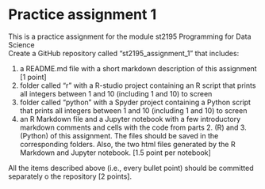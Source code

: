 # Practice assignment 1 
This is a practice assignment for the module st2195 Programming for Data Science  
Create a GitHub repository called “st2195_assignment_1” that includes:
1. a README.md file with a short markdown description of this assignment [1 point]
2. folder called “r” with a R-studio project containing an R script that prints all integers between 1 and 10 (including 1 and 10) to screen
3.  folder called “python” with a Spyder project containing a Python script that prints all integers between 1 and 10 (including 1 and 10) to screen
4. an R Markdown file and a Jupyter notebook with a few introductory markdown comments and cells with the code from parts 2. (R) and 3. (Python) of this assignment. The files should be saved in the corresponding folders. Also, the two html files generated by the R Markdown and Jupyter notebook. [1.5 point per notebook]  

All the items described above (i.e., every bullet point) should be committed separately o the repository [2 points].
